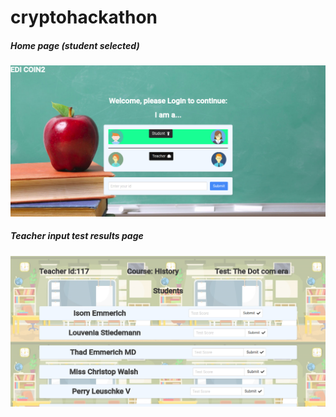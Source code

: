 # cryptohackathon
##### Home page (student selected)
![alt text](./ediHome.png "Home page")
##### Teacher input test results page
![alt text](./ediTeacher.png "Teacher page")
